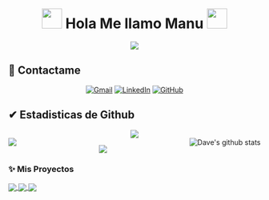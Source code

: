 <h1 align="center">
	<img height="40" src="https://emoji.gg/assets/emoji/7333-parrotdance.gif">
Hola Me llamo Manu
	<img height="40" src="https://emoji.gg/assets/emoji/7333-parrotdance.gif">
	
</h1>

<p align="center">
	<a href="https://github.com/Bouaskaoun">
		<img src="https://readme-typing-svg.herokuapp.com?lines=Ingenieria+Informatica;Blas+Pascal;BOCAAA;Siempre%20se%20aprende%20algo%20nuevo&center=true&width=380&height=45">
	</a>
</p>

## 🤝 Contactame
<p align="center">
	<a href="mailto:manueqs@gmail.com"><img img src="https://img.shields.io/badge/gmail-%23EA4335.svg?style=plastic&logo=gmail&logoColor=white" alt="Gmail"/></a>
	<a href="https://www.linkedin.com/in/franco-nicolais-68b236167/"><img src="https://img.shields.io/badge/linkedin-%230A66C2.svg?style=plastic&logo=linkedin&logoColor=white" alt="LinkedIn"/></a>
	<a href="https://github.com/ManuNicolais"><img src="https://img.shields.io/badge/github-%23181717.svg?style=plastic&logo=github&logoColor=white" alt="GitHub"/></a>
</p>

## ✔ Estadisticas de Github

<p  align="center">
<img src="https://user-images.githubusercontent.com/73097560/115834477-dbab4500-a447-11eb-908a-139a6edaec5c.gif">                
<br>

<a href="https://github.com/ManuNicolais">
  <img align="left" src="https://github-readme-stats.vercel.app/api/top-langs/?username=ManuNicolais&theme=tokyonight" />
  </a>

<a href="https://github.com/ManuNicolais">
 <img align="right" src="https://github-readme-stats.vercel.app/api?username=ManuNicolais&show_icons=true&theme=tokyonight&line_height=27" alt="Dave's github stats"/>
</a>

<p  align="center">
<img src="https://user-images.githubusercontent.com/73097560/115834477-dbab4500-a447-11eb-908a-139a6edaec5c.gif"> 
<br>

### ✨ Mis Proyectos
  
<a href="https://github.com/ManuNicolais/POO">
  <img align="center" src="https://github-readme-stats.vercel.app/api/pin/?username=ManuNicolais&repo=Programacion Orientada a Objetos&theme=tokyonight" />
</a>

<a href="https://github.com/ManuNicolais/PGE">
  <img align="center" src="https://github-readme-stats.vercel.app/api/pin/?username=ManuNicolais&repo=PRogramacion Generica y Eventos&theme=tokyonight" />
</a>

<a href="https://github.com/ManuNicolais/Godot">
  <img align="center" src="https://github-readme-stats.vercel.app/api/pin/?username=ManuNicolais&repo=Godot Engine&theme=tokyonight" />
</a>
